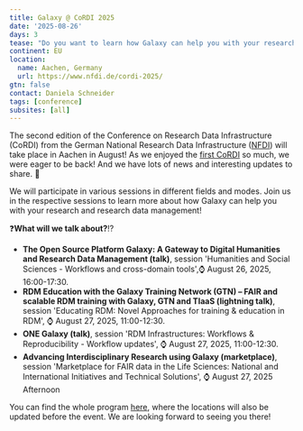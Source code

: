 ```yaml
---
title: Galaxy @ CoRDI 2025
date: '2025-08-26'
days: 3
tease: "Do you want to learn how Galaxy can help you with your research and reproducible research data management? Join us at CoRDI!"
continent: EU
location:
  name: Aachen, Germany
  url: https://www.nfdi.de/cordi-2025/
gtn: false
contact: Daniela Schneider
tags: [conference]
subsites: [all]
---
```


The second edition of the Conference on Research Data Infrastructure (CoRDI) from the German National Research Data Infrastructure ([NFDI](https://www.nfdi.de/association/?lang=en)) will take place in Aachen in August! 
As we enjoyed the [first CoRDI](https://galaxyproject.org/news/2023-09-12-cordi/) so much, we were eager to be back! And we have lots of news and interesting updates to share. 💼

We will participate in various sessions in different fields and modes. 
Join us in the respective sessions to learn more about how Galaxy can help you with your research and research data management! 


❓**What will we talk about?**⁉️

- **The Open Source Platform Galaxy: A Gateway to Digital Humanities and Research Data Management (talk)**, session 'Humanities and Social Sciences - Workflows and cross-domain tools',⌚ August 26, 2025, 16:00-17:30.  
- **RDM Education with the Galaxy Training Network (GTN) – FAIR and scalable RDM training with Galaxy, GTN and TIaaS (lightning talk)**, session 'Educating RDM: Novel Approaches for training & education in RDM', ⌚ August 27, 2025, 11:00-12:30.
- **ONE Galaxy (talk)**, session 'RDM Infrastructures: Workflows & Reproducibility - Workflow updates', ⌚ August 27, 2025, 11:00-12:30.
- **Advancing Interdisciplinary Research using Galaxy (marketplace)**, session 'Marketplace for FAIR data in the Life Sciences: National and International
Initiatives and Technical Solutions', ⌚ August 27, 2025 Afternoon


You can find the whole program [here](https://www.nfdi.de/cordi-2025/), where the locations will also be updated before the event. We are looking forward to seeing you there!

